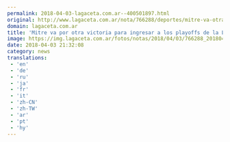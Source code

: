 ```yaml
---
permalink: 2018-04-03-lagaceta.com.ar--400501897.html
original: http://www.lagaceta.com.ar/nota/766288/deportes/mitre-va-otra-victoria-para-ingresar-playoffs-liga-argentina.html
domain: lagaceta.com.ar
title: 'Mitre va por otra victoria para ingresar a los playoffs de la Liga Argentina'
image: https://img.lagaceta.com.ar/fotos/notas/2018/04/03/766288_20180403181914.jpg
date: 2018-04-03 21:32:08
category: news
translations: 
 - 'en'
 - 'de'
 - 'ru'
 - 'ja'
 - 'fr'
 - 'it'
 - 'zh-CN'
 - 'zh-TW'
 - 'ar'
 - 'pt'
 - 'hy'
---
```


